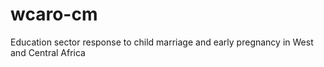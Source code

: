 # wcaro-cm
Education sector response to child marriage and early pregnancy in West and Central Africa
